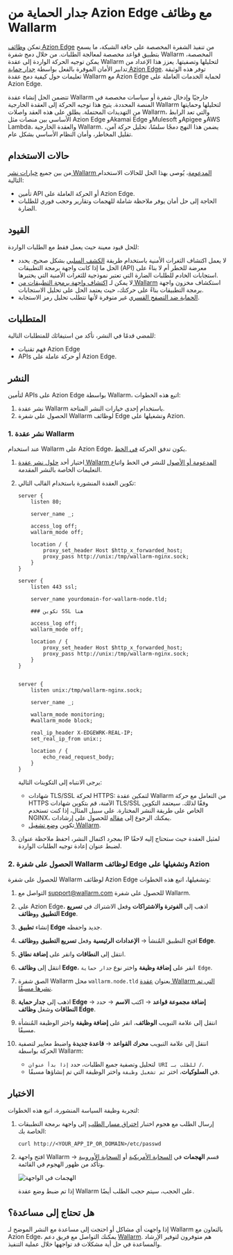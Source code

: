 [ptrav-attack-docs]:                ../../attacks-vulns-list.md#path-traversal
[attacks-in-ui-image]:              ../../images/admin-guides/test-attacks-quickstart-sqli-xss.png

# جدار الحماية من Azion Edge مع وظائف Wallarm

تمكن [وظائف Azion Edge](https://www.azion.com/en/products/edge-functions/) من تنفيذ الشفرة المخصصة على حافة الشبكة، ما يسمح بتطبيق قواعد مخصصة لمعالجة الطلبات. من خلال دمج شفرة Wallarm المخصصة، يمكن توجيه الحركة الواردة إلى عقدة Wallarm لتحليلها وتصفيتها. يعزز هذا الإعداد من تدابير الأمان الموفرة بالفعل بواسطة [جدار حماية Azion Edge](https://www.azion.com/en/products/edge-firewall/). توفر هذه الوثيقة تعليمات حول كيفية دمج عقدة Wallarm مع Azion Edge لحماية الخدمات العاملة على Azion Edge.

تتضمن الحل إنشاء عقدة Wallarm خارجيًا وإدخال شفرة أو سياسات مخصصة في المنصة المحددة. يتيح هذا توجيه الحركة إلى العقدة الخارجية Wallarm لتحليلها وحمايتها من التهديدات المحتملة. يطلق على هذه العقد واصلات Wallarm، والتي تعد الرابط الأساسي بين منصات مثل Azion Edge وAkamai Edge وMulesoft وApigee وAWS Lambda، والعقدة الخارجية Wallarm. يضمن هذا النهج دمجًا سلسًا، تحليل حركة آمن، تقليل المخاطر، وأمان النظام الأساسي بشكل عام.

## حالات الاستخدام

من بين جميع [خيارات نشر Wallarm المدعومة](../supported-deployment-options.md)، يُوصى بهذا الحل للحالات الاستخدام التالية:

* تأمين API أو الحركة العاملة على Azion Edge.
* الحاجة إلى حل أمان يوفر ملاحظة شاملة للهجمات وتقارير وحجب فوري للطلبات الضارة.

## القيود

للحل قيود معينة حيث يعمل فقط مع الطلبات الواردة:

* لا يعمل اكتشاف الثغرات الأمنية باستخدام طريقة [الكشف السلبي](../../about-wallarm/detecting-vulnerabilities.md#passive-detection) بشكل صحيح. يحدد الحل ما إذا كانت واجهة برمجة التطبيقات (API) معرضة للخطر أم لا بناءً على استجابات الخادم للطلبات الضارة التي تعتبر نموذجية للثغرات الأمنية التي يختبرها.
* لا يمكن لـ [اكتشاف واجهة برمجة التطبيقات من Wallarm](../../api-discovery/overview.md) استكشاف مخزون واجهة برمجة التطبيقات بناءً على حركتك، حيث يعتمد الحل على تحليل الاستجابات.
* [الحماية ضد التصفح القسري](../../admin-en/configuration-guides/protecting-against-bruteforce.md) غير متوفرة لأنها تتطلب تحليل رمز الاستجابة.

## المتطلبات

للمضي قدمًا في النشر، تأكد من استيفائك للمتطلبات التالية:

* فهم تقنيات Azion Edge
* APIs أو حركة عاملة على Azion Edge.

## النشر

لتأمين APIs على Azion Edge بواسطة Wallarm، اتبع هذه الخطوات:

1. نشر عقدة Wallarm باستخدام إحدى خيارات النشر المتاحة.
1. الحصول على شفرة Wallarm لوظائف Edge وتشغيلها على Azion.

### 1. نشر عقدة Wallarm

عند استخدام Wallarm على Azion Edge، يكون تدفق الحركة [في الخط](../inline/overview.md).

1. اختيار أحد [حلول نشر عقدة Wallarm المدعومة أو الأصول](../supported-deployment-options.md#in-line) للنشر في الخط واتباع التعليمات الخاصة بالنشر المقدمة.
1. تكوين العقدة المنشورة باستخدام القالب التالي:

    ```
    server {
        listen 80;

        server_name _;

        access_log off;
        wallarm_mode off;

        location / {
            proxy_set_header Host $http_x_forwarded_host;
            proxy_pass http://unix:/tmp/wallarm-nginx.sock;
        }
    }

    server {
        listen 443 ssl;

        server_name yourdomain-for-wallarm-node.tld;

        ### تكوين SSL هنا

        access_log off;
        wallarm_mode off;

        location / {
            proxy_set_header Host $http_x_forwarded_host;
            proxy_pass http://unix:/tmp/wallarm-nginx.sock;
        }
    }


    server {
        listen unix:/tmp/wallarm-nginx.sock;
        
        server_name _;
        
        wallarm_mode monitoring;
        #wallarm_mode block;

        real_ip_header X-EDGEWRK-REAL-IP;
        set_real_ip_from unix:;

        location / {
            echo_read_request_body;
        }
    }
    ```

    يرجى الانتباه إلى التكوينات التالية:

    * شهادات TLS/SSL لحركة HTTPS: لتمكين عقدة Wallarm من التعامل مع حركة HTTPS الآمنة، قم بتكوين شهادات TLS/SSL وفقًا لذلك. سيعتمد التكوين الخاص على طريقة النشر المختارة. على سبيل المثال، إذا كنت تستخدم NGINX، يمكنك الرجوع إلى [مقاله](https://docs.nginx.com/nginx/admin-guide/security-controls/terminating-ssl-http/) للحصول على إرشادات.
    * تكوين [وضع تشغيل Wallarm](../../admin-en/configure-wallarm-mode.md).
1. بمجرد اكتمال النشر، احفظ ملاحظة عنوان IP لمثيل العقدة حيث ستحتاج إليه لاحقًا لضبط عنوان إعادة توجيه الطلبات الواردة.

### 2. الحصول على شفرة Wallarm لوظائف Edge وتشغيلها على Azion

للحصول على شفرة Wallarm لوظائف Azion Edge وتشغيلها، اتبع هذه الخطوات:

1. التواصل مع [support@wallarm.com](mailto:support@wallarm.com) للحصول على شفرة Wallarm.
1. على Azion Edge، اذهب إلى **الفوترة والاشتراكات** وفعل الاشتراك في **تسريع التطبيق** و**وظائف Edge**.
1. إنشاء **تطبيق Edge** جديد واحفظه.
1. افتح التطبيق المُنشأ → **الإعدادات الرئيسية** وفعل **تسريع التطبيق** و**وظائف Edge**.
1. انتقل إلى **النطاقات** وانقر على **إضافة نطاق**.
1. انتقل إلى **وظائف Edge**، انقر على **إضافة وظيفة** واختر نوع `جدار حماية Edge`.
1. الصق شفرة Wallarm محل `wallarm.node.tld` بعنوان [عقدة Wallarm التي تم نشرها مسبقًا](#1-deploy-a-wallarm-node).
1. اذهب إلى **جدار حماية Edge** → **إضافة مجموعة قواعد** → اكتب **الاسم** → حدد **النطاقات** وشغل **وظائف Edge**.
1. انتقل إلى علامة التبويب **الوظائف**، انقر على **إضافة وظيفة** واختر الوظيفة المُنشأة مسبقًا.
1. انتقل إلى علامة التبويب **محرك القواعد** → **قاعدة جديدة** واضبط معايير لتصفية الحركة بواسطة Wallarm:

    * لتحليل وتصفية جميع الطلبات، حدد `إذا بدأ عنوان URI للطلب بـ /`.
    * في **السلوكيات**، اختر `ثم تشغيل وظيفة` واختر الوظيفة التي تم إنشاؤها مسبقًا.

## الاختبار

لتجربة وظيفة السياسة المنشورة، اتبع هذه الخطوات:

1. إرسال الطلب مع هجوم اختبار [اختراق مسار الطلب][ptrav-attack-docs] إلى واجهة برمجة التطبيقات الخاصة بك:

    ```
    curl http://<YOUR_APP_IP_OR_DOMAIN>/etc/passwd
    ```
1. افتح واجهة Wallarm → قسم **الهجمات** في [السحابة الأمريكية](https://us1.my.wallarm.com/attacks) أو [السحابة الأوروبية](https://my.wallarm.com/attacks) وتأكد من ظهور الهجوم في القائمة.
    
    ![الهجمات في الواجهة][attacks-in-ui-image]

    إذا تم ضبط وضع عقدة Wallarm على الحجب، سيتم حجب الطلب أيضًا.

## هل تحتاج إلى مساعدة؟

إذا واجهت أي مشاكل أو احتجت إلى مساعدة مع النشر الموضح لـ Wallarm بالتعاون مع Azion Edge، يمكنك التواصل مع فريق دعم [Wallarm](mailto:support@wallarm.com). هم متوفرون لتوفير الإرشاد والمساعدة في حل أية مشكلات قد تواجهها خلال عملية التنفيذ.